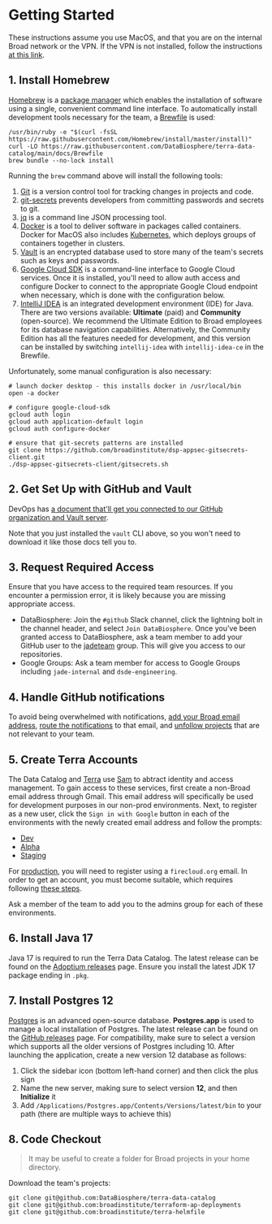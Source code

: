 # Getting Started

These instructions assume you use MacOS, and that you are on the internal Broad
network or the VPN. If the VPN is not installed, follow the instructions
[at this link](https://broad.io/vpn).

## 1. Install Homebrew

[Homebrew](https://brew.sh/) is a [package manager](https://en.wikipedia.org/wiki/Package_manager)
which enables the installation of software using a single, convenient command
line interface. To automatically install development tools necessary for the
team, a [Brewfile](https://github.com/Homebrew/homebrew-bundle) is used:

```
/usr/bin/ruby -e "$(curl -fsSL https://raw.githubusercontent.com/Homebrew/install/master/install)"
curl -LO https://raw.githubusercontent.com/DataBiosphere/terra-data-catalog/main/docs/Brewfile
brew bundle --no-lock install
```

Running the `brew` command above will install the following tools:

1. [Git](https://git-scm.com/) is a version control tool for tracking changes in
projects and code.
2. [git-secrets](https://github.com/awslabs/git-secrets) prevents developers
from committing passwords and secrets to git.
3. [jq](https://stedolan.github.io/jq/) is a command line JSON processing tool.
4. [Docker](https://www.docker.com/) is a tool to deliver software in packages
called containers. Docker for MacOS also includes [Kubernetes](https://kubernetes.io/),
which deploys groups of containers together in clusters.
5. [Vault](https://www.vaultproject.io/) is an encrypted database used to store
many of the team's secrets such as keys and passwords.
6. [Google Cloud SDK](https://cloud.google.com/sdk) is a command-line interface
to Google Cloud services. Once it is installed, you'll need to allow auth access
and configure Docker to connect to the appropriate Google Cloud endpoint when
necessary, which is done with the configuration below.
7. [IntelliJ IDEA](https://www.jetbrains.com/idea/) is an integrated development
environment (IDE) for Java. There are two versions available: **Ultimate** (paid)
and **Community** (open-source). We recommend the Ultimate Edition to Broad
employees for its database navigation capabilities. Alternatively, the Community
Edition has all the features needed for development, and this version can be
installed by switching `intellij-idea` with `intellij-idea-ce` in the Brewfile.

Unfortunately, some manual configuration is also necessary:

```
# launch docker desktop - this installs docker in /usr/local/bin
open -a docker

# configure google-cloud-sdk
gcloud auth login
gcloud auth application-default login
gcloud auth configure-docker

# ensure that git-secrets patterns are installed
git clone https://github.com/broadinstitute/dsp-appsec-gitsecrets-client.git
./dsp-appsec-gitsecrets-client/gitsecrets.sh
```

## 2. Get Set Up with GitHub and Vault

DevOps has [a document that'll get you connected to our GitHub organization and Vault server](https://docs.google.com/document/d/11pZE-GqeZFeSOG0UpGg_xyTDQpgBRfr0MLxpxvvQgEw/edit#).

Note that you just installed the `vault` CLI above, so you won't need to download it like those docs tell you to.

## 3. Request Required Access

Ensure that you have access to the required team resources. If you encounter a
permission error, it is likely because you are missing appropriate access.

- DataBiosphere: Join the `#github` Slack channel, click the lightning bolt in
the channel header, and select `Join DataBiosphere`.  Once you've been granted
access to DataBiosphere, ask a team member to add your GitHub user to the
[jadeteam](https://github.com/orgs/DataBiosphere/teams/jadeteam) group. This
will give you access to our repositories.
- Google Groups: Ask a team member for access to Google Groups including
`jade-internal` and `dsde-engineering`.

## 4. Handle GitHub notifications

To avoid being overwhelmed with notifications, [add your Broad email address](https://github.com/settings/emails),
[route the notifications](https://github.com/settings/notifications) to that
email, and [unfollow projects](https://github.com/watching) that are not
relevant to your team.

## 5. Create Terra Accounts

The Data Catalog and [Terra](https://terra.bio/) use [Sam](https://github.com/broadinstitute/sam)
to abtract identity and access management. To gain access to these services,
first create a non-Broad email address through Gmail. This email address will
specifically be used for development purposes in our non-prod environments.
Next, to register as a new user, click the `Sign in with Google` button in each
of the environments with the newly created email address and follow the prompts:

- [Dev](https://bvdp-saturn-dev.appspot.com/)
- [Alpha](https://bvdp-saturn-alpha.appspot.com/)
- [Staging](https://bvdp-saturn-staging.appspot.com/)

For [production](https://app.terra.bio/), you will need to register using a
`firecloud.org` email. In order to get an account, you must become suitable,
which requires following [these steps](https://docs.google.com/document/d/1DRftlTe-9Q4H-R0jxanVojvyNn1IzbdIOhNKiIj9IpI/edit?usp=sharing).

Ask a member of the team to add you to the admins group for each of these
environments.

## 6. Install Java 17

Java 17 is required to run the Terra Data Catalog. The latest release can be
found on the [Adoptium releases](https://adoptium.net/temurin/releases/) page.
Ensure you install the latest JDK 17 package ending in `.pkg`.

## 7. Install Postgres 12

[Postgres](https://www.postgresql.org/) is an advanced open-source database.
**Postgres.app** is used to manage a local installation of Postgres. The latest
release can be found on the [GitHub releases](https://github.com/PostgresApp/PostgresApp/releases)
page. For compatibility, make sure to select a version which supports all the
older versions of Postgres including 10. After launching the application,
create a new version 12 database as follows:

1. Click the sidebar icon (bottom left-hand corner) and then click the plus sign
2. Name the new server, making sure to select version **12**, and then
**Initialize** it
3. Add `/Applications/Postgres.app/Contents/Versions/latest/bin` to your path
(there are multiple ways to achieve this)

## 8. Code Checkout

> It may be useful to create a folder for Broad projects in your home directory.

Download the team's projects:

```
git clone git@github.com:DataBiosphere/terra-data-catalog
git clone git@github.com:broadinstitute/terraform-ap-deployments
git clone git@github.com:broadinstitute/terra-helmfile
```
